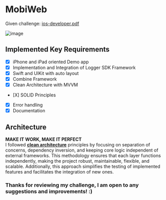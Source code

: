 # MobiWeb

Given challenge: [ios-developer.pdf](https://github.com/user-attachments/files/16751365/ios-developer.pdf)

![image](https://github.com/user-attachments/assets/eafb42f2-9249-4a6c-acd4-476abd6211eb)


## Implemented Key Requirements
- [X] iPhone and iPad oriented Demo app
- [X] Implementation and Integration of Logger SDK Framework
- [X] Swift and UIKit with auto layout
- [X] Combine Framework
- [X] Clean Architecture with MVVM
- [X] SOLID Principles
- [X] Error handling 
- [X] Documentation

## Architecture
**MAKE IT WORK, MAKE IT PERFECT**<br>
I followed <ins>**clean architecture**</ins> principles by focusing on separation of concerns, dependency inversion, and keeping core logic independent of external frameworks. This methodology ensures that each layer functions independently, making the project robust, maintainable, flexible, and scalable. Additionally, this approach simplifies the testing of implemented features and facilitates the integration of new ones.

### Thanks for reviewing my challenge, I am open to any suggestions and improvements! :)
